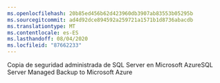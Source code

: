 ```yaml
---
ms.openlocfilehash: 20b85ed456b62d423960db3907ab83553b05295b
ms.sourcegitcommit: ad4d92dce894592a259721a1571b1d8736abacdb
ms.translationtype: MT
ms.contentlocale: es-ES
ms.lasthandoff: 08/04/2020
ms.locfileid: "87662233"
---
```

<span data-ttu-id="0d39d-101">Copia de seguridad administrada de SQL Server en Microsoft Azure</span><span class="sxs-lookup"><span data-stu-id="0d39d-101">SQL Server Managed Backup to Microsoft Azure</span></span>
